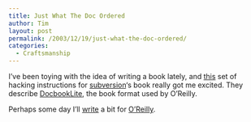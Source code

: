 ```yaml
---
title: Just What The Doc Ordered
author: Tim
layout: post
permalink: /2003/12/19/just-what-the-doc-ordered/
categories:
  - Craftsmanship
---
```

I&#8217;ve been toying with the idea of writing a book lately, and [this][1] set of hacking instructions for [subversion][2]&#8216;s book really got me excited. They describe [DocbookLite][3], the book format used by O&#8217;Reilly.

Perhaps some day I&#8217;ll [write][4] a bit for [O&#8217;Reilly][5].

 [1]: http://svn.collab.net/repos/svn-xml/trunk/doc/book/README
 [2]: subversion.tigris.org
 [3]: http://svn.collab.net/repos/svn-xml/trunk/doc/book/tools/readme-dblite.html
 [4]: http://www.oreilly.com/oreilly/author/intro.html
 [5]: http://www.oreilly.com
